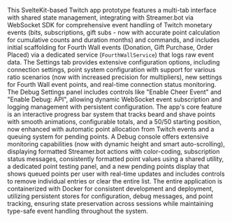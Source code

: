 This SvelteKit-based Twitch app prototype features a multi-tab interface with shared state management, integrating with Streamer.bot via WebSocket SDK for comprehensive event handling of Twitch monetary events (bits, subscriptions, gift subs - now with accurate point calculation for cumulative counts and duration months) and commands, and includes initial scaffolding for Fourth Wall events (Donation, Gift Purchase, Order Placed) via a dedicated service (`FourthWallService`) that logs raw event data. The Settings tab provides extensive configuration options, including connection settings, point system configuration with support for various ratio scenarios (now with increased precision for multipliers), new settings for Fourth Wall event points, and real-time connection status monitoring. The Debug Settings panel includes controls like "Enable Cheer Event" and "Enable Debug: API", allowing dynamic WebSocket event subscription and logging management with persistent configuration. The app's core feature is an interactive progress bar system that tracks beard and shave points with smooth animations, configurable totals, and a 50/50 starting position, now enhanced with automatic point allocation from Twitch events and a queuing system for pending points. A Debug console offers extensive monitoring capabilities (now with dynamic height and smart auto-scrolling), displaying formatted Streamer.bot actions with color-coding, subscription status messages, consistently formatted point values using a shared utility, a dedicated point testing panel, and a new pending points display that shows queued points per user with real-time updates and includes controls to remove individual entries or clear the entire list. The entire application is containerized with Docker for consistent development and deployment, utilizing persistent stores for configuration, debug messages, and point tracking, ensuring state preservation across sessions while maintaining type-safe event handling throughout the system.